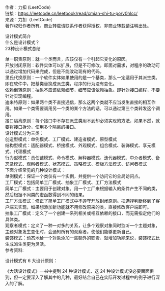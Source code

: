 作者：力扣 (LeetCode)  
链接：https://leetcode.cn/leetbook/read/cmian-shi-tu-po/v0hlcc/  
来源：力扣（LeetCode）  
著作权归作者所有。商业转载请联系作者获得授权，非商业转载请注明出处。
   

设计模式简介  
什么是设计模式？  
23种设计模式总结
 
单一职责原则：就一个类而言，应该仅有一个引起它变化的原因。  
开放封闭原则：软件实体可以扩展，但是不可修改。即面对需求，对程序的改动可以通过增加代码来完成，但是不能改动现有的代码。  
里氏代换原则：一个软件实体如果使用的是一个基类，那么一定适用于其派生类。即在软件中，把基类替换成派生类，程序的行为没有变化。  
依赖倒转原则：抽象不应该依赖细节，细节应该依赖抽象。即针对接口编程，不要针对实现编程。  
迪米特原则：如果两个类不直接通信，那么这两个类就不应当发生直接的相互作用。如果一个类需要调用另一个类的某个方法的话，可以通过第三个类转发这个调用。  
接口隔离原则：每个接口中不存在派生类用不到却必须实现的方法，如果不然，就要将接口拆分，使用多个隔离的接口。  
设计模式分为三类：  
创造型模式：单例模式、工厂模式、建造者模式、原型模式  
结构型模式：适配器模式、桥接模式、外观模式、组合模式、装饰模式、享元模式、代理模式  
行为型模式：责任链模式、命令模式、解释器模式、迭代器模式、中介者模式、备忘录模式、观察者模式、状态模式、策略模式、模板方法模式、访问者模式  
下面介绍常见的几种设计模式：  
单例模式：保证一个类仅有一个实例，并提供一个访问它的全局访问点。  
工厂模式：包括简单工厂模式、抽象工厂模式、工厂方法模式  
简单工厂模式：主要用于创建对象。用一个工厂来根据输入的条件产生不同的类，然后根据不同类的虚函数得到不同的结果。  
工厂方法模式：修正了简单工厂模式中不遵守开放封闭原则。把选择判断移到了客户端去实现，如果想添加新功能就不用修改原来的类，直接修改客户端即可。  
抽象工厂模式：定义了一个创建一系列相关或相互依赖的接口，而无需指定他们的具体类。  
观察者模式：定义了一种一对多的关系，让多个观察对象同时监听一个主题对象，主题对象发生变化时，会通知所有的观察者，使他们能够更新自己。  
装饰模式：动态地给一个对象添加一些额外的职责，就增加功能来说，装饰模式比生成派生类更为灵活。  
参考资料:
 
设计模式有 6 大设计原则：
 
《大话设计模式》一书中提到 24 种设计模式，这 24 种设计模式没必要面面俱到，但一定要深入了解其中的几种，最好结合自己在实际开发过程中的例子进行深入的了解。